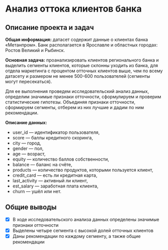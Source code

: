 # Анализ оттока клиентов банка
## Описание проекта и задач

**Общая информация:** датасет содержит данные о клиентах банка «Метанпром». Банк располагается в Ярославле и областных городах: Ростов Великий и Рыбинск.

**Основная задача:** проанализировать клиентов регионального банка и выделить сегменты клиентов, которые склонны уходить из банка, для отдела маркетинга с процентом отточных клиентов выше, чем по всему датасету и размером не менее 500-600 пользователей (сегменты могут пересекаться).

Для ее выполнения проведем исследовательский анализ данных, определим значимые признаки отточности, сформулируем и проверим статистические гипотезы. Объединяя признаки отточности, сформируем сегменты, отберем из них лучшие и дадим по ним рекомендации.

**Описание данных:**

- user_id — идентификатор пользователя,
- score — баллы кредитного скоринга,
- сity — город,
- gender — пол,
- age — возраст,
- equity — количество баллов собственности,
- balance — баланс на счёте,
- products — количество продуктов, которыми пользуется клиент,
- credit_card — есть ли кредитная карта,
- last_activity — активный ли клиент,
- est_salary — заработная плата клиента,
- churn — ушёл или нет.

## Общие выводы

- [x] В ходе исследовательского анализа данных определены значимые признаки отточности
- [x] Выделены четыре сегмента с высокой долей отточных клиентов
- [x] Даны рекомендации по каждому сегменту, а также общие рекомендации
